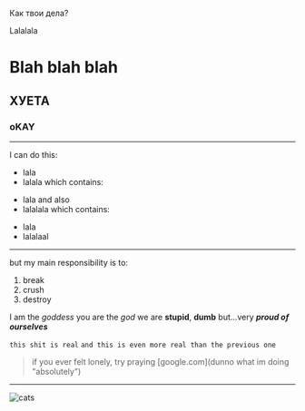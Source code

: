 Как твои дела?

Lalalala
# Blah blah blah
## ХУЕТА
### oKAY
******
I can do this:
* lala
* lalala which contains:
+ lala and also
+ lalalala which contains:
- lala
- lalalaal
------
 but my main responsibility is to:
 1. break
 2. crush
 3. destroy

 I am the *goddess*
 you are the _god_
 we are **stupid**, __dumb__ but...very ***proud of ourselves***
 
 ` this shit is real `
 ``` and this is even more real than the previous one ```
 > if you ever felt lonely, try praying
 [google.com](dunno what im doing "absolutely")
*****
![cats](https://media.istockphoto.com/id/1680221347/photo/snow-lynx-bengal-cat-sitting-pawing-and-facing-the-camera-isolated-on-white.jpg?s=1024x1024&w=is&k=20&c=i-7FPma1W9NBF_aoboYdq3fgLGNBuSBMPIg11xuM6CA= "huyeta")